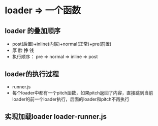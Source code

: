 # loader => 一个函数
## loader 的叠加顺序 
- post(后置)+inline(内联)+normal(正常)+pre(前置)  
- 厚         脸          挣            钱
- 执行顺序： pre => normal => inline => post
## loader的执行过程
- runner.js
- 每个loader中都有一个pitch函数，如果pitch返回了内容，直接跳到当前loader的前一个loader执行，后面的loader和pitch不再执行
## 实现加载loader loader-runner.js

